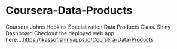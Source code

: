 # Coursera-Data-Products
Coursera Johns Hopkins Specialization Data Products Class. Shiny Dashboard
Checkout the deployed web app here....https://jkassof.shinyapps.io/Coursera-Data-Products
